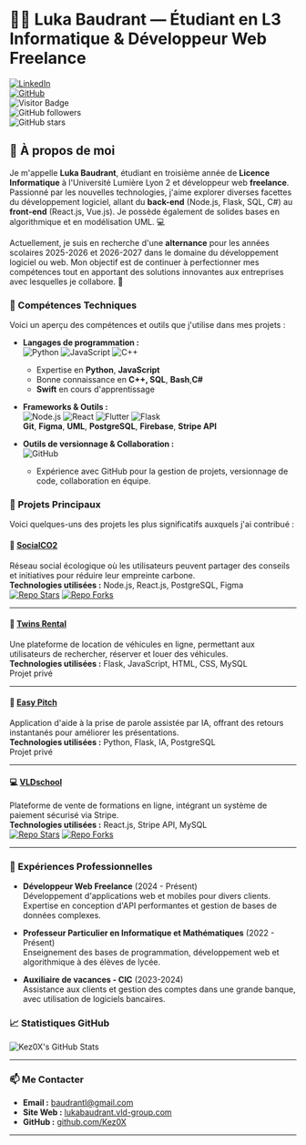 # 👨‍💻 Luka Baudrant — Étudiant en L3 Informatique & Développeur Web Freelance

[![LinkedIn](https://img.shields.io/badge/-LinkedIn-blue)](https://www.linkedin.com/in/luka-baudrant)  
[![GitHub](https://img.shields.io/badge/-GitHub-black)](https://github.com/Kez0X)  
![Visitor Badge](https://visitor-badge.laobi.icu/badge?page_id=Kez0X.Kez0X)  
![GitHub followers](https://img.shields.io/github/followers/Kez0X?style=social)  
![GitHub stars](https://img.shields.io/github/stars/Kez0X?style=social)

## 🌟 À propos de moi

Je m'appelle **Luka Baudrant**, étudiant en troisième année de **Licence Informatique** à l'Université Lumière Lyon 2 et développeur web **freelance**. Passionné par les nouvelles technologies, j'aime explorer diverses facettes du développement logiciel, allant du **back-end** (Node.js, Flask, SQL, C#) au **front-end** (React.js, Vue.js). Je possède également de solides bases en algorithmique et en modélisation UML. 💻

Actuellement, je suis en recherche d'une **alternance** pour les années scolaires 2025-2026 et 2026-2027 dans le domaine du développement logiciel ou web. Mon objectif est de continuer à perfectionner mes compétences tout en apportant des solutions innovantes aux entreprises avec lesquelles je collabore. 🤝

### 🔧 Compétences Techniques

Voici un aperçu des compétences et outils que j'utilise dans mes projets :

- **Langages de programmation :**  
  ![Python](https://img.shields.io/badge/Python-3670A0?style=for-the-badge&logo=python&logoColor=ffdd54) ![JavaScript](https://img.shields.io/badge/JavaScript-F7DF1E?style=for-the-badge&logo=javascript&logoColor=black) ![C++](https://img.shields.io/badge/C%2B%2B-00599C?style=for-the-badge&logo=c%2B%2B&logoColor=white)  
  - Expertise en **Python**, **JavaScript**  
  - Bonne connaissance en **C++, SQL**, **Bash**,**C#**
  - **Swift** en cours d'apprentissage

- **Frameworks & Outils :**  
  ![Node.js](https://img.shields.io/badge/Node.js-43853D?style=for-the-badge&logo=node.js&logoColor=white) ![React](https://img.shields.io/badge/React-20232A?style=for-the-badge&logo=react&logoColor=61DAFB) ![Flutter](https://img.shields.io/badge/Flutter-02569B?style=for-the-badge&logo=flutter&logoColor=white) ![Flask](https://img.shields.io/badge/Flask-000000?style=for-the-badge&logo=flask&logoColor=white)  
  **Git**, **Figma**, **UML**, **PostgreSQL**, **Firebase**, **Stripe API**

- **Outils de versionnage & Collaboration :**  
  ![GitHub](https://img.shields.io/badge/GitHub-181717?style=for-the-badge&logo=github&logoColor=white)  
  - Expérience avec GitHub pour la gestion de projets, versionnage de code, collaboration en équipe.

### 🚀 Projets Principaux

Voici quelques-uns des projets les plus significatifs auxquels j'ai contribué :

#### 🌱 [**SocialCO2**](https://github.com/VLD-dev-team/Social-Co2)
Réseau social écologique où les utilisateurs peuvent partager des conseils et initiatives pour réduire leur empreinte carbone.  
**Technologies utilisées :** Node.js, React.js, PostgreSQL, Figma  
[![Repo Stars](https://img.shields.io/github/stars/VLD-dev-team/Social-Co2?style=social)](https://github.com/VLD-dev-team/Social-Co2) [![Repo Forks](https://img.shields.io/github/forks/VLD-dev-team/Social-Co2?style=social)](https://github.com/VLD-dev-team/Social-Co2)

---

#### 🚗 [**Twins Rental**](https://github.com/Kez0X/TwinsRental)
Une plateforme de location de véhicules en ligne, permettant aux utilisateurs de rechercher, réserver et louer des véhicules.  
**Technologies utilisées :** Flask, JavaScript, HTML, CSS, MySQL  
Projet privé

---

#### 🎤 [**Easy Pitch**](https://github.com/Kez0X/EasyPitch)
Application d'aide à la prise de parole assistée par IA, offrant des retours instantanés pour améliorer les présentations.  
**Technologies utilisées :** Python, Flask, IA, PostgreSQL  
Projet privé

---

#### 💻 [**VLDschool**](https://github.com/Kez0X/VLDschool)
Plateforme de vente de formations en ligne, intégrant un système de paiement sécurisé via Stripe.  
**Technologies utilisées :** React.js, Stripe API, MySQL  
[![Repo Stars](https://img.shields.io/github/stars/VLD-dev-team/VLDschool?style=social)](https://github.com/VLD-dev-team/VLDschool) [![Repo Forks](https://img.shields.io/github/forks/VLD-dev-team/VLDschool?style=social)](https://github.com/VLD-dev-team/VLDschool)

---

### 💼 Expériences Professionnelles

- **Développeur Web Freelance** (2024 - Présent)  
  Développement d'applications web et mobiles pour divers clients. Expertise en conception d'API performantes et gestion de bases de données complexes.

- **Professeur Particulier en Informatique et Mathématiques** (2022 - Présent)  
  Enseignement des bases de programmation, développement web et algorithmique à des élèves de lycée.

- **Auxiliaire de vacances - CIC** (2023-2024)  
  Assistance aux clients et gestion des comptes dans une grande banque, avec utilisation de logiciels bancaires.

### 📈 Statistiques GitHub

![Kez0X's GitHub Stats](https://github-readme-stats.vercel.app/api?username=Kez0X&show_icons=true&theme=radical)

---

### 📫 Me Contacter

- **Email :** [baudrantl@gmail.com](mailto:baudrantl@gmail.com)  
- **Site Web :** [lukabaudrant.vld-group.com](https://lukabaudrant.vld-group.com)  
- **GitHub :** [github.com/Kez0X](https://github.com/Kez0X)

---
<!--
**Kez0X/Kez0X** is a ✨ _special_ ✨ repository because its `README.md` (this file) appears on your GitHub profile.

Here are some ideas to get you started:

- 🔭 I’m currently working on ...
- 🌱 I’m currently learning ...
- 👯 I’m looking to collaborate on ...
- 🤔 I’m looking for help with ...
- 💬 Ask me about ...
- 📫 How to reach me: ...
- 😄 Pronouns: ...
- ⚡ Fun fact: ...
-->
